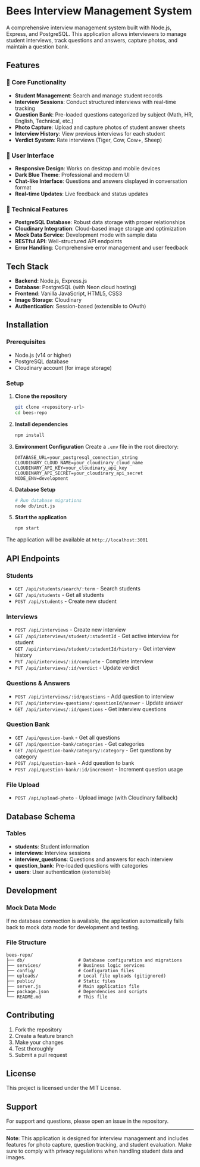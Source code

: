 # Bees Interview Management System

A comprehensive interview management system built with Node.js, Express, and PostgreSQL. This application allows interviewers to manage student interviews, track questions and answers, capture photos, and maintain a question bank.

## Features

### 🎯 Core Functionality
- **Student Management**: Search and manage student records
- **Interview Sessions**: Conduct structured interviews with real-time tracking
- **Question Bank**: Pre-loaded questions categorized by subject (Math, HR, English, Technical, etc.)
- **Photo Capture**: Upload and capture photos of student answer sheets
- **Interview History**: View previous interviews for each student
- **Verdict System**: Rate interviews (Tiger, Cow, Cow+, Sheep)

### 🎨 User Interface
- **Responsive Design**: Works on desktop and mobile devices
- **Dark Blue Theme**: Professional and modern UI
- **Chat-like Interface**: Questions and answers displayed in conversation format
- **Real-time Updates**: Live feedback and status updates

### 🔧 Technical Features
- **PostgreSQL Database**: Robust data storage with proper relationships
- **Cloudinary Integration**: Cloud-based image storage and optimization
- **Mock Data Service**: Development mode with sample data
- **RESTful API**: Well-structured API endpoints
- **Error Handling**: Comprehensive error management and user feedback

## Tech Stack

- **Backend**: Node.js, Express.js
- **Database**: PostgreSQL (with Neon cloud hosting)
- **Frontend**: Vanilla JavaScript, HTML5, CSS3
- **Image Storage**: Cloudinary
- **Authentication**: Session-based (extensible to OAuth)

## Installation

### Prerequisites
- Node.js (v14 or higher)
- PostgreSQL database
- Cloudinary account (for image storage)

### Setup

1. **Clone the repository**
   ```bash
   git clone <repository-url>
   cd bees-repo
   ```

2. **Install dependencies**
   ```bash
   npm install
   ```

3. **Environment Configuration**
   Create a `.env` file in the root directory:
   ```env
   DATABASE_URL=your_postgresql_connection_string
   CLOUDINARY_CLOUD_NAME=your_cloudinary_cloud_name
   CLOUDINARY_API_KEY=your_cloudinary_api_key
   CLOUDINARY_API_SECRET=your_cloudinary_api_secret
   NODE_ENV=development
   ```

4. **Database Setup**
   ```bash
   # Run database migrations
   node db/init.js
   ```

5. **Start the application**
   ```bash
   npm start
   ```

The application will be available at `http://localhost:3001`

## API Endpoints

### Students
- `GET /api/students/search/:term` - Search students
- `GET /api/students` - Get all students
- `POST /api/students` - Create new student

### Interviews
- `POST /api/interviews` - Create new interview
- `GET /api/interviews/student/:studentId` - Get active interview for student
- `GET /api/interviews/student/:studentId/history` - Get interview history
- `PUT /api/interviews/:id/complete` - Complete interview
- `PUT /api/interviews/:id/verdict` - Update verdict

### Questions & Answers
- `POST /api/interviews/:id/questions` - Add question to interview
- `PUT /api/interview-questions/:questionId/answer` - Update answer
- `GET /api/interviews/:id/questions` - Get interview questions

### Question Bank
- `GET /api/question-bank` - Get all questions
- `GET /api/question-bank/categories` - Get categories
- `GET /api/question-bank/category/:category` - Get questions by category
- `POST /api/question-bank` - Add question to bank
- `POST /api/question-bank/:id/increment` - Increment question usage

### File Upload
- `POST /api/upload-photo` - Upload image (with Cloudinary fallback)

## Database Schema

### Tables
- **students**: Student information
- **interviews**: Interview sessions
- **interview_questions**: Questions and answers for each interview
- **question_bank**: Pre-loaded questions with categories
- **users**: User authentication (extensible)

## Development

### Mock Data Mode
If no database connection is available, the application automatically falls back to mock data mode for development and testing.

### File Structure
```
bees-repo/
├── db/                    # Database configuration and migrations
├── services/              # Business logic services
├── config/                # Configuration files
├── uploads/               # Local file uploads (gitignored)
├── public/                # Static files
├── server.js              # Main application file
├── package.json           # Dependencies and scripts
└── README.md              # This file
```

## Contributing

1. Fork the repository
2. Create a feature branch
3. Make your changes
4. Test thoroughly
5. Submit a pull request

## License

This project is licensed under the MIT License.

## Support

For support and questions, please open an issue in the repository.

---

**Note**: This application is designed for interview management and includes features for photo capture, question tracking, and student evaluation. Make sure to comply with privacy regulations when handling student data and images.
